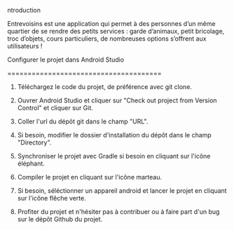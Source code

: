 ntroduction

Entrevoisins est une application qui permet à des personnes d’un même quartier de se rendre des petits services : garde d’animaux, petit bricolage, troc d’objets, cours particuliers, de nombreuses options s’offrent aux utilisateurs !

Configurer le projet dans Android Studio

======================================

1. Téléchargez le code du projet, de préférence avec git clone.

2. Ouvrer Android Studio et cliquer sur "Check out project from Version Control" et cliquer sur Git.

3. Coller l'url du dépôt git dans le champ "URL".

4. Si besoin, modifier le dossier d'installation du dépôt dans le champ "Directory".


5. Synchroniser le projet avec Gradle si besoin en cliquant sur l'icône éléphant.

6. Compiler le projet en cliquant sur l'icône marteau.

7. Si besoin, séléctionner un appareil android et lancer le projet en cliquant sur l'icône flêche verte.


8. Profiter du projet et n'hésiter pas à contribuer ou à faire part d'un bug sur le dépôt Github du projet.

